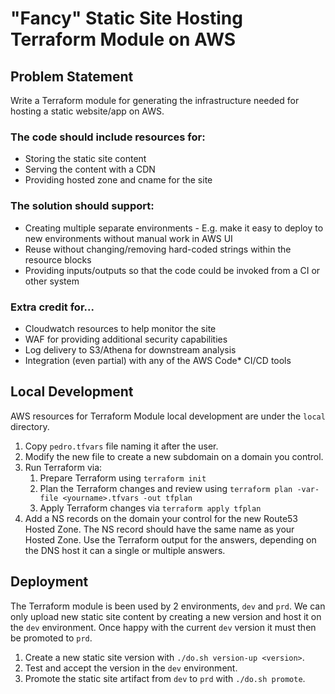 # "Fancy" Static Site Hosting Terraform Module on AWS 

## Problem Statement

Write a Terraform module for generating the infrastructure needed for hosting a static website/app on AWS.

### The code should include resources for:
- Storing the static site content
- Serving the content with a CDN
- Providing hosted zone and cname for the site

### The solution should support:
- Creating multiple separate environments - E.g. make it easy to deploy to new environments without manual work in AWS UI
- Reuse without changing/removing hard-coded strings within the resource blocks
- Providing inputs/outputs so that the code could be invoked from a CI or other system

### Extra credit for...
- Cloudwatch resources to help monitor the site
- WAF for providing additional security capabilities
- Log delivery to S3/Athena for downstream analysis
- Integration (even partial) with any of the AWS Code* CI/CD tools

## Local Development

AWS resources for Terraform Module local development are under the `local` directory.

1. Copy `pedro.tfvars` file naming it after the user.
1. Modify the new file to create a new subdomain on a domain you control.
1. Run Terraform via: 
    1. Prepare Terraform using `terraform init`
    1. Plan the Terraform changes and review using `terraform plan -var-file <yourname>.tfvars -out tfplan`
    1. Apply Terraform changes via `terraform apply tfplan`
1. Add a NS records on the domain your control for the new Route53 Hosted Zone. The NS record should have the same name as your Hosted Zone. Use the Terraform output for the answers, depending on the DNS host it can a single or multiple answers.

## Deployment

The Terraform module is been used by 2 environments, `dev` and `prd`. We can only upload new static site content by creating a new version and host it on the `dev` environment. Once happy with the current `dev` version it must then be promoted to `prd`.

1. Create a new static site version with `./do.sh version-up <version>`.
1. Test and accept the version in the `dev` environment.
1. Promote the static site artifact from `dev` to `prd` with `./do.sh promote`.